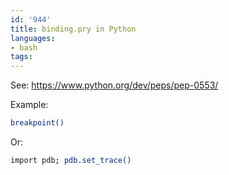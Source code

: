 ```yaml
---
id: '944'
title: binding.pry in Python
languages:
- bash
tags:
---
```

See:
https://www.python.org/dev/peps/pep-0553/

Example:

```bash
breakpoint()
```

Or:

```bash
import pdb; pdb.set_trace()
```
